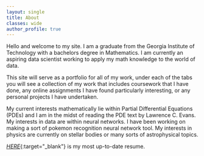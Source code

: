```yaml
---
layout: single
title: About
classes: wide
author_profile: true
---
```

Hello and welcome to my site. I am a graduate from the Georgia Institute of Technology with a bachelors degree in Mathematics. I am currently an aspiring data scientist working to apply my math knowledge to the world of data.

This site will serve as a portfolio for all of my work, under each of the tabs you will see a collection of my work that includes coursework that I have done, any online assignments I have found particularly interesting, or any personal projects I have undertaken. 

My current interests mathematically lie within Partial Differential Equations (PDEs) and I am in the midst of reading the PDE text by Lawrence C. Evans. My interests in data are within neural networks. I have been working on making a sort of pokemon recognition neural network tool. My interests in physics are currently on stellar bodies or many sorts of astrophysical topics.

[*HERE*]({{sean-eva.github.io}}/assets/resume/Resume_EvaS.pdf){:target="_blank"} is my most up-to-date resume.